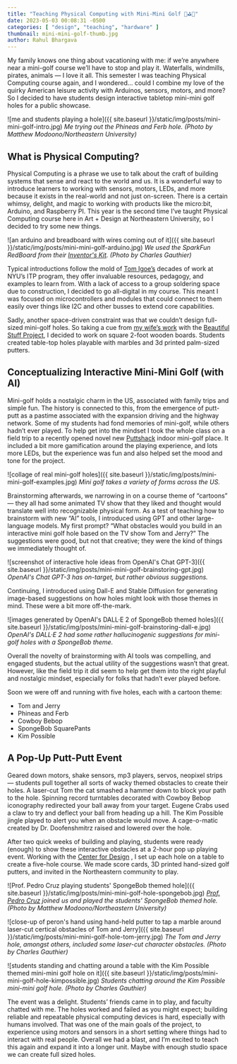 ```yaml
---
title: "Teaching Physical Computing with Mini-Mini Golf 🤖⛳️🎉"
date: 2023-05-03 00:08:31 -0500
categories: [ "design", "teaching", "hardware" ]
thumbnail: mini-mini-golf-thumb.jpg
author: Rahul Bhargava
---
```


My family knows one thing about vacationing with me: if we’re anywhere near a mini-golf course we’ll have to stop and play it. Waterfalls, windmills, pirates, animals — I love it all. This semester I was teaching Physical Computing course again, and I wondered… could I combine my love of the quirky American leisure activity with Arduinos, sensors, motors, and more? So I decided to have students design interactive tabletop mini-mini golf holes for a public showcase.

![me and students playing a hole]({{ site.baseurl }}/static/img/posts/mini-mini-golf-intro.jpg)
*Me trying out the Phineas and Ferb hole. (Photo by Matthew Modoono/Northeastern University)*

## What is Physical Computing?

Physical Computing is a phrase we use to talk about the craft of building systems that sense and react to the world and us. It is a wonderful way to introduce learners to working with sensors, motors, LEDs, and more because it exists in the real-world and not just on-screen. There is a certain whimsy, delight, and magic to working with products like the micro:bit, Arduino, and Raspberry PI. This year is the second time I’ve taught Physical Computing course here in Art + Design at Northeastern University, so I decided to try some new things.

![an arduino and breadboard with wires coming out of it]({{ site.baseurl }}/static/img/posts/mini-mini-golf-arduino.jpg)
*We used the SparkFun RedBoard from their [Inventor's Kit](https://www.sparkfun.com/products/retired/11227). (Photo by Charles Gauthier)*

Typical introductions follow the mold of [Tom Igoe’s](https://tigoe.com/) decades of work at NYU’s ITP program, they offer invaluable resources, pedagogy, and examples to learn from. With a lack of access to a group soldering space due to construction, I decided to go all-digital in my course. This meant I was focused on microcontrollers and modules that could connect to them easily over things like I2C and other busses to extend core capabilities.

Sadly, another space-driven constraint was that we couldn’t design full-sized mini-golf holes. So taking a cue from [my wife’s work](https://www.instagram.com/studio_b63/) with the [Beautiful Stuff Project](https://thebeautifulstuffproject.org), I decided to work on square 2-foot wooden boards. Students created table-top holes playable with marbles and 3d printed palm-sized putters. 

## Conceptualizing Interactive Mini-Mini Golf (with AI)

Mini-golf holds a nostalgic charm in the US, associated with family trips and simple fun. The history is connected to this, from the emergence of putt-putt as a pastime associated with the expansion driving and the highway network. Some of my students had fond memories of mini-golf, while others hadn’t ever played. To help get into the mindset I took the whole class on a field trip to a recently opened novel new [Puttshack](http://puttshack.com) indoor mini-golf place. It included a bit more gamification around the playing experience, and lots more LEDs, but the experience was fun and also helped set the mood and tone for the project.

![collage of real mini-golf holes]({{ site.baseurl }}/static/img/posts/mini-mini-golf-examples.jpg)
*Mini golf takes a variety of forms across the US.*

Brainstorming afterwards, we narrowing in on a course theme of “cartoons” — they all had some animated TV show that they liked and thought would translate well into recognizable physical form.  As a test of teaching how to brainstorm with new “AI” tools, I introduced using GPT and other large-language models. My first prompt? “What obstacles would you build in an interactive mini golf hole based on the TV show Tom and Jerry?” The suggestions were good, but not that creative; they were the kind of things we immediately thought of.

![screenshot of interactive hole ideas from OpenAI's Chat GPT-3]({{ site.baseurl }}/static/img/posts/mini-mini-golf-brainstoring-gpt.jpg)
*OpenAI's Chat GPT-3 has on-target, but rather obvious suggestions.*

Continuing, I introduced using Dall-E and Stable Diffusion for generating image-based suggestions on how holes might look with those themes in mind. These were a bit more off-the-mark.

![images generated by OpenAI's DALL·E 2 of SpongeBob themed holes]({{ site.baseurl }}/static/img/posts/mini-mini-golf-brainstoring-dall-e.jpg)
*OpenAI's DALL·E 2 had some rather hallucinogenic suggestions for mini-golf holes with a SpongeBob theme.*

Overall the novelty of brainstorming with AI tools was compelling, and engaged students, but the actual utility of the suggestions wasn’t that great. However, like the field trip it did seem to help get them into the right playful and nostalgic mindset, especially for folks that hadn’t ever played before.

Soon we were off and running with five holes, each with a cartoon theme:
* Tom and Jerry
* Phineas and Ferb
* Cowboy Bebop
* SpongeBob SquarePants
* Kim Possible

## A Pop-Up Putt-Putt Event
Geared down motors, shake sensors, mp3 players, servos, neopixel strips — students pull together all sorts of wacky themed obstacles to create their holes. A laser-cut Tom the cat smashed a hammer down to block your path to the hole. Spinning record turntables decorated with Cowboy Bebop iconography redirected your ball away from your target.  Eugene Crabs used a claw to try and deflect your ball from heading up a hill. The Kim Possible jingle played to alert you when an obstacle would move. A cage-o-matic created by Dr. Doofenshmitrz raised and lowered over the hole.

After two quick weeks of building and playing, students were ready (enough) to show these interactive obstacles at a 2-hour pop up playing event. Working with the [Center for Design](https://camd.northeastern.edu/center-for-design/) , I set up each hole on a table to create a five-hole course. We made score cards, 3D printed hand-sized golf putters, and invited in the Northeastern community to play.

![Prof. Pedro Cruz playing students' SpongeBob themed hole]({{ site.baseurl }}/static/img/posts/mini-mini-golf-hole-spongebob.jpg)
*[Prof. Pedro Cruz](https://pmcruz.com) joined us and played the students' SpongeBob themed hole. (Photo by Matthew Modoono/Northeastern University)*

![close-up of peron's hand using hand-held putter to tap a marble around laser-cut certical obstacles of Tom and Jerry]({{ site.baseurl }}/static/img/posts/mini-mini-golf-hole-tom-jerry.jpg)
*The Tom and Jerry hole, amongst others, included some laser-cut character obstacles. (Photo by Charles Gauthier)*

![students standing and chatting around a table with the Kim Possible themed mini-mini golf hole on it]({{ site.baseurl }}/static/img/posts/mini-mini-golf-hole-kimpossible.jpg)
*Students chatting around the Kim Possible mini-mini golf hole. (Photo by Charles Gauthier)*

The event was a delight. Students’ friends came in to play, and faculty chatted with me. The holes worked and failed as you might expect; building reliable and repeatable physical computing devices is hard, especially with humans involved. That was one of the main goals of the project, to experience using motors and sensors in a short setting where things had to interact with real people. Overall we had a blast, and I’m excited to teach this again and expand it into a longer unit. Maybe with enough studio space we can create full sized holes.
